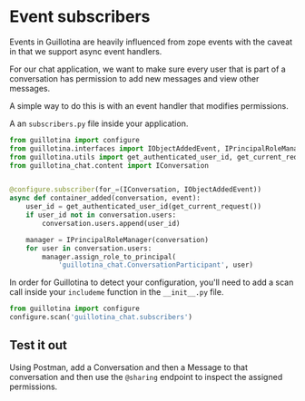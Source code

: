 # Event subscribers

Events in Guillotina are heavily influenced from zope events with the caveat
in that we support async event handlers.

For our chat application, we want to make sure every user that is part of a
conversation has permission to add new messages and view other messages.

A simple way to do this is with an event handler that modifies permissions.

A an `subscribers.py` file inside your application.


```python
from guillotina import configure
from guillotina.interfaces import IObjectAddedEvent, IPrincipalRoleManager
from guillotina.utils import get_authenticated_user_id, get_current_request
from guillotina_chat.content import IConversation


@configure.subscriber(for_=(IConversation, IObjectAddedEvent))
async def container_added(conversation, event):
    user_id = get_authenticated_user_id(get_current_request())
    if user_id not in conversation.users:
        conversation.users.append(user_id)

    manager = IPrincipalRoleManager(conversation)
    for user in conversation.users:
        manager.assign_role_to_principal(
            'guillotina_chat.ConversationParticipant', user)
```


In order for Guillotina to detect your configuration, you'll need to add
a scan call inside your `includeme` function in the `__init__.py` file.


```python
from guillotina import configure
configure.scan('guillotina_chat.subscribers')
```


## Test it out

Using Postman, add a Conversation and then a Message to that conversation
and then use the `@sharing` endpoint to inspect the assigned permissions.
